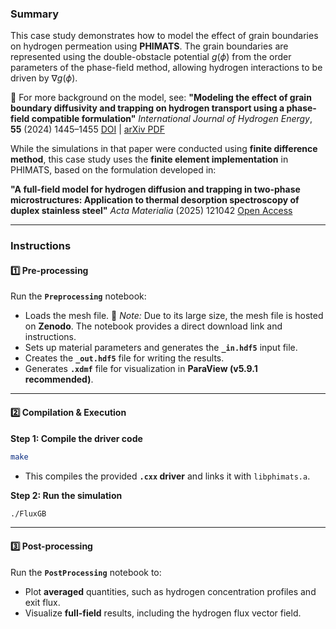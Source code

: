 ### Summary

This case study demonstrates how to model the effect of grain boundaries on hydrogen permeation using **PHIMATS**. The grain boundaries are represented using the double-obstacle potential $g(\phi)$ from the order parameters of the phase-field method, allowing hydrogen interactions to be driven by $\nabla g(\phi)$. 

📄 For more background on the model, see:
**"Modeling the effect of grain boundary diffusivity and trapping on hydrogen transport using a phase-field compatible formulation"**
*International Journal of Hydrogen Energy*, **55** (2024) 1445–1455
[DOI](https://doi.org/10.1016/j.ijhydene.2023.11.270) | [arXiv PDF](https://arxiv.org/pdf/2412.18974)

While the simulations in that paper were conducted using **finite difference method**, this case study uses the **finite element implementation** in PHIMATS, based on the formulation developed in:

**"A full-field model for hydrogen diffusion and trapping in two-phase microstructures: Application to thermal desorption spectroscopy of duplex stainless steel"**
*Acta Materialia* (2025) 121042
[Open Access](https://doi.org/10.1016/j.actamat.2025.121042)

---

### Instructions

#### 1️⃣ Pre-processing

Run the **`Preprocessing`** notebook:

* Loads the mesh file.
  📌 *Note:* Due to its large size, the mesh file is hosted on **Zenodo**. The notebook provides a direct download link and instructions.
* Sets up material parameters and generates the **`_in.hdf5`** input file.
* Creates the **`_out.hdf5`** file for writing the results.
* Generates **`.xdmf`** file for visualization in **ParaView (v5.9.1 recommended)**.

---

#### 2️⃣ Compilation & Execution

**Step 1: Compile the driver code**

```sh
make
```

* This compiles the provided **`.cxx` driver** and links it with `libphimats.a`.

**Step 2: Run the simulation**

```sh
./FluxGB
```

---

#### 3️⃣ Post-processing

Run the **`PostProcessing`** notebook to:

* Plot **averaged** quantities, such as hydrogen concentration profiles and exit flux.
* Visualize **full-field** results, including the hydrogen flux vector field.

